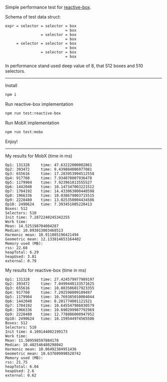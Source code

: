 Simple performance test for [reactive-box](https://github.com/betula/reactive-box).

Schema of test data struct:

```
expr = selector = selector = box
                           = box
                = selector = box
                           = box
     = selector = selector = box
                           = box
                = selector = box
                           = box
```

In performance stand used deep value of 8, that 512 boxes and 510 selectors.

<hr>

Install

```bash
npm i
```

Run reactive-box implementation
```bash
npm run test:reactive-box
```

Run MobX implementation
```bash
npm run test:mobx
```

Enjoy!

<hr>

My results for MobX (time in ms)
```
Op1: 131328 	time: 47.63222000002861
Op2: 393472 	time: 9.439884006977081
Op3: 655616 	time: 17.283953994512558
Op4: 917760 	time: 7.934078007936478
Op5: 1179904 	time: 7.923961013555527
Op6: 1442048 	time: 10.147347003221512
Op7: 1704192 	time: 14.433063000440598
Op8: 1966336 	time: 10.038679003715515
Op9: 2228480 	time: 13.025350004434586
Op10: 2490624 	time: 7.393451005220413
Boxes: 512
Selectors: 510
Init time: 7.2872240245342255
Work time:
Mean: 14.525198704004287
Median: 10.093013003468513
Harmonic mean: 10.911085196421494
Geometric mean: 12.133814653164402
Memory used (MB):
rss: 22.68
heapTotal: 6.29
heapUsed: 3.81
external: 0.79
```

My results for reactive-box (time in ms)
```
Op1: 131328 	time: 27.424579977989197
Op2: 393472 	time: 7.0499440133571625
Op3: 655616 	time: 10.083506017923355
Op4: 917760 	time: 7.292598009109497
Op5: 1179904 	time: 10.769385010004044
Op6: 1442048 	time: 8.201774001121521
Op7: 1704192 	time: 10.645547986030579
Op8: 1966336 	time: 10.690299987792969
Op9: 2228480 	time: 12.778806000947952
Op10: 2490624 	time: 10.159544974565506
Boxes: 512
Selectors: 510
Init time: 4.109144002199173
Work time:
Mean: 11.509598597884178
Median: 10.402546480298042
Harmonic mean: 10.06492384951436
Geometric mean: 10.637609998528742
Memory used (MB):
rss: 21.75
heapTotal: 6.04
heapUsed: 2.6
external: 0.62
```
